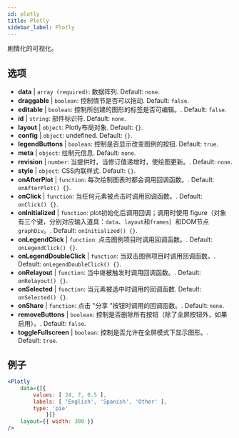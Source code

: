 ```yaml
---
id: plotly 
title: Plotly
sidebar_label: Plotly
---
```


剧情化的可视化。

## 选项

* __data__ | `array (required)`: 数据阵列. Default: `none`.
* __draggable__ | `boolean`: 控制情节是否可以拖动. Default: `false`.
* __editable__ | `boolean`: 控制所创建的图形的标签是否可编辑。. Default: `false`.
* __id__ | `string`: 部件标识符. Default: `none`.
* __layout__ | `object`: Plotly布局对象. Default: `{}`.
* __config__ | `object`: undefined. Default: `{}`.
* __legendButtons__ | `boolean`: 控制是否显示改变图例的按钮. Default: `true`.
* __meta__ | `object`: 绘制元信息. Default: `none`.
* __revision__ | `number`: 当提供时，当修订值递增时，使绘图更新。. Default: `none`.
* __style__ | `object`: CSS内联样式. Default: `{}`.
* __onAfterPlot__ | `function`: 每次绘制图表时都会调用回调函数。. Default: `onAfterPlot() {}`.
* __onClick__ | `function`: 当任何元素被点击时调用回调函数。. Default: `onClick() {}`.
* __onInitialized__ | `function`: plot初始化后调用回调；调用时使用 figure（对象有三个键，分别对应输入道具：`data`、`layout`和`frames`）和DOM节点`graphDiv`。. Default: `onInitialized() {}`.
* __onLegendClick__ | `function`: 点击图例项目时调用回调函数。. Default: `onLegendClick() {}`.
* __onLegendDoubleClick__ | `function`: 当双击图例项目时调用回调函数。. Default: `onLegendDoubleClick() {}`.
* __onRelayout__ | `function`: 当中继被触发时调用回调函数。. Default: `onRelayout() {}`.
* __onSelected__ | `function`: 当元素被选中时调用的回调函数. Default: `onSelected() {}`.
* __onShare__ | `function`: 点击 "分享 "按钮时调用的回调函数。. Default: `none`.
* __removeButtons__ | `boolean`: 控制是否删除所有按钮（除了全屏按钮外，如果启用）。. Default: `false`.
* __toggleFullscreen__ | `boolean`: 控制是否允许在全屏模式下显示图形。. Default: `true`.


## 例子

```jsx live
<Plotly
    data={[{
        values: [ 24, 7, 0.5 ],
        labels: [ 'English', 'Spanish', 'Other' ],
        type: 'pie'
            }]}
    layout={{ width: 300 }}
/>
```


